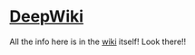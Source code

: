 # [DeepWiki](https://github.com/deepskies/DeepWiki/wiki)


All the info here is in the [wiki](https://github.com/deepskies/DeepWiki/wiki) itself! Look there!! 
